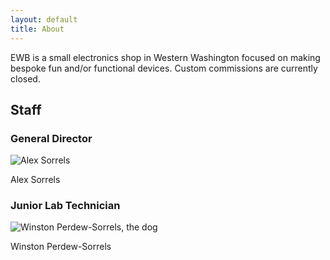 ```yaml
---
layout: default
title: About
---
```


EWB is a small electronics shop in Western Washington focused on making bespoke fun and/or functional devices. Custom commissions are currently closed.


## Staff

### General Director

<img src="{{ '/assets/img/alex.jpg' | relative_url }}" alt="Alex Sorrels" class="directory-photo" />

Alex Sorrels

### Junior Lab Technician

<img src="{{ '/assets/img/winston.jpg' | relative_url }}" alt="Winston Perdew-Sorrels, the dog" class="directory-photo" />

Winston Perdew-Sorrels